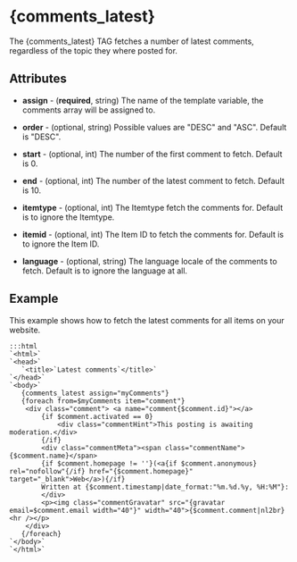 # {comments_latest}

The {comments_latest} TAG fetches a number of latest comments, regardless of the topic they where posted for.


## Attributes


*  **assign** - (__required__, string)
    The name of the template variable, the comments array will be assigned to.

*  **order** - (optional, string)
    Possible values are "DESC" and "ASC". Default is "DESC".

*  **start** - (optional, int)
    The number of the first comment to fetch. Default is 0.

*  **end** - (optional, int)
    The number of the latest comment to fetch. Default is 10.

*  **itemtype** - (optional, int)
    The Itemtype fetch the comments for. Default is to ignore the Itemtype.

*  **itemid** - (optional, int)
    The Item ID to fetch the comments for. Default is to ignore the Item ID.

*  **language** - (optional, string)
    The language locale of the comments to fetch. Default is to ignore the language at all.




## Example

This example shows how to fetch the latest comments for all items on your website.

	:::html
	`<html>`
	`<head>`
	   `<title>`Latest comments`</title>`
	`</head>`
	`<body>`
	   {comments_latest assign="myComments"}
	   {foreach from=$myComments item="comment"}
		<div class="comment"> <a name="comment{$comment.id}"></a>
			{if $comment.activated == 0}
				<div class="commentHint">This posting is awaiting moderation.</div>  
			{/if}
			<div class="commentMeta"><span class="commentName">{$comment.name}</span> 
			{if $comment.homepage != ''}(<a{if $comment.anonymous} rel="nofollow"{/if} href="{$comment.homepage}" target="_blank">Web</a>){/if} 
			Written at {$comment.timestamp|date_format:"%m.%d.%y, %H:%M"}:
			</div>
			<p><img class="commentGravatar" src="{gravatar email=$comment.email width="40"}" width="40">{$comment.comment|nl2br}<hr /></p>
		</div>
	   {/foreach}
	`</body>`
	`</html>`

